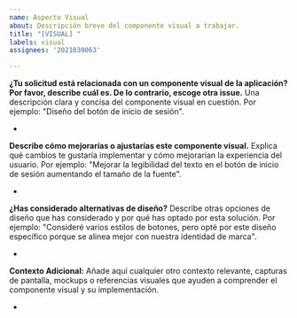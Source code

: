 ```yaml
---
name: Aspecto Visual
about: Descripción breve del componente visual a trabajar.
title: "[VISUAL] "
labels: visual
assignees: '2021030063'

---
```


**¿Tu solicitud está relacionada con un componente visual de la aplicación? Por favor, describe cuál es. De lo contrario, escoge otra issue.**
Una descripción clara y concisa del componente visual en cuestión. Por ejemplo: "Diseño del botón de inicio de sesión".

-

**Describe cómo mejorarías o ajustarías este componente visual.**
Explica qué cambios te gustaría implementar y cómo mejorarían la experiencia del usuario. Por ejemplo: "Mejorar la legibilidad del texto en el botón de inicio de sesión aumentando el tamaño de la fuente".

- 

**¿Has considerado alternativas de diseño?**
Describe otras opciones de diseño que has considerado y por qué has optado por esta solución. Por ejemplo: "Consideré varios estilos de botones, pero opté por este diseño específico porque se alinea mejor con nuestra identidad de marca".

- 

**Contexto Adicional:**
Añade aquí cualquier otro contexto relevante, capturas de pantalla, mockups o referencias visuales que ayuden a comprender el componente visual y su implementación.

-
